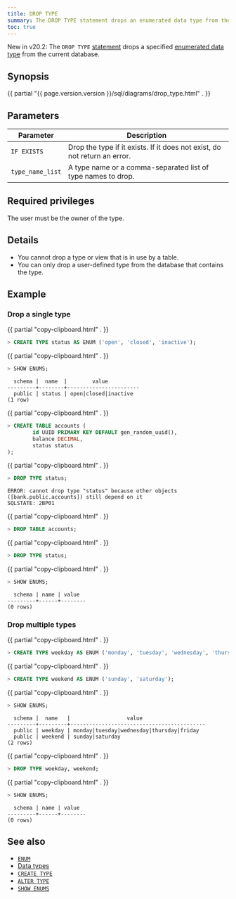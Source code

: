 ```yaml
---
title: DROP TYPE
summary: The DROP TYPE statement drops an enumerated data type from the database.
toc: true
---
```


<span class="version-tag">New in v20.2:</span> The `DROP TYPE` [statement](sql-statements.html) drops a specified [enumerated data type](enum.html) from the current database.

## Synopsis

<div>
{{ partial "{{ page.version.version }}/sql/diagrams/drop_type.html" . }}
</div>

## Parameters

Parameter | Description
----------|------------
`IF EXISTS` | Drop the type if it exists. If it does not exist, do not return an error.
`type_name_list` | A type name or a comma-separated list of type names to drop.

## Required privileges

The user must be the owner of the type.

## Details

- You cannot drop a type or view that is in use by a table.
- You can only drop a user-defined type from the database that contains the type.

## Example

### Drop a single type

{{ partial "copy-clipboard.html" . }}
~~~ sql
> CREATE TYPE status AS ENUM ('open', 'closed', 'inactive');
~~~

{{ partial "copy-clipboard.html" . }}
~~~ sql
> SHOW ENUMS;
~~~

~~~
  schema |  name  |        value
---------+--------+-----------------------
  public | status | open|closed|inactive
(1 row)
~~~

{{ partial "copy-clipboard.html" . }}
~~~ sql
> CREATE TABLE accounts (
        id UUID PRIMARY KEY DEFAULT gen_random_uuid(),
        balance DECIMAL,
        status status
);
~~~

{{ partial "copy-clipboard.html" . }}
~~~ sql
> DROP TYPE status;
~~~

~~~
ERROR: cannot drop type "status" because other objects ([bank.public.accounts]) still depend on it
SQLSTATE: 2BP01
~~~

{{ partial "copy-clipboard.html" . }}
~~~ sql
> DROP TABLE accounts;
~~~

{{ partial "copy-clipboard.html" . }}
~~~ sql
> DROP TYPE status;
~~~

{{ partial "copy-clipboard.html" . }}
~~~ sql
> SHOW ENUMS;
~~~

~~~
  schema | name | value
---------+------+--------
(0 rows)
~~~

### Drop multiple types

{{ partial "copy-clipboard.html" . }}
~~~ sql
> CREATE TYPE weekday AS ENUM ('monday', 'tuesday', 'wednesday', 'thursday', 'friday');
~~~

{{ partial "copy-clipboard.html" . }}
~~~ sql
> CREATE TYPE weekend AS ENUM ('sunday', 'saturday');
~~~

{{ partial "copy-clipboard.html" . }}
~~~ sql
> SHOW ENUMS;
~~~

~~~
  schema |  name   |                  value
---------+---------+-------------------------------------------
  public | weekday | monday|tuesday|wednesday|thursday|friday
  public | weekend | sunday|saturday
(2 rows)
~~~


{{ partial "copy-clipboard.html" . }}
~~~ sql
> DROP TYPE weekday, weekend;
~~~

{{ partial "copy-clipboard.html" . }}
~~~ sql
> SHOW ENUMS;
~~~

~~~
  schema | name | value
---------+------+--------
(0 rows)
~~~

## See also

- [`ENUM`](enum.html)
- [Data types](data-types.html)
- [`CREATE TYPE`](create-type.html)
- [`ALTER TYPE`](alter-type.html)
- [`SHOW ENUMS`](show-enums.html)
